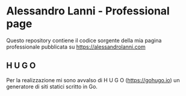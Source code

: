 # Alessandro Lanni - Professional page

Questo repository contiene il codice sorgente della mia pagina professionale pubblicata su https://alessandrolanni.com

## H U G O

Per la realizzazione mi sono avvalso di H U G O (https://gohugo.io) un generatore di siti statici scritto in Go.